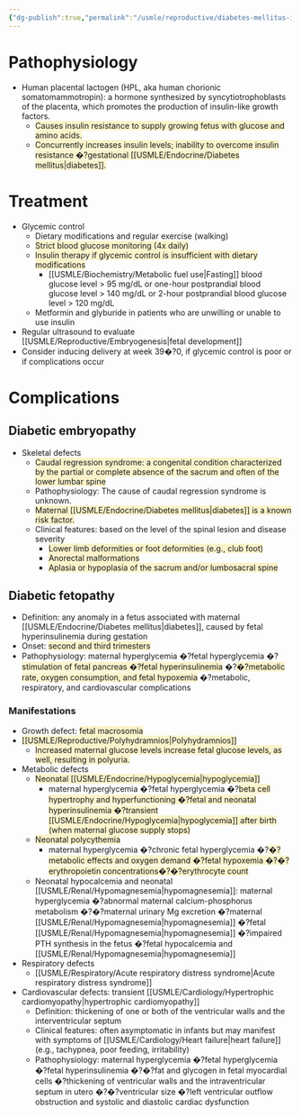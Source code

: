 ```yaml
---
{"dg-publish":true,"permalink":"/usmle/reproductive/diabetes-mellitus-in-pregnancy/"}
---
```


# Pathophysiology
- Human placental lactogen (HPL, aka human chorionic somatomammotropin): a hormone synthesized by syncytiotrophoblasts of the placenta, which promotes the production of insulin-like growth factors.
	- <span style="background:rgba(240, 200, 0, 0.2)">Causes insulin resistance to supply growing fetus with glucose and amino acids.</span>
	- <span style="background:rgba(240, 200, 0, 0.2)">Concurrently increases insulin levels; inability to overcome insulin resistance �?gestational [[USMLE/Endocrine/Diabetes mellitus\|diabetes]].</span>
# Treatment
- Glycemic control
	- Dietary modifications and regular exercise (walking)
	- <span style="background:rgba(240, 200, 0, 0.2)">Strict blood glucose monitoring (4x daily)</span>
	- <span style="background:rgba(240, 200, 0, 0.2)">Insulin therapy if glycemic control is insufficient with dietary modifications </span>
		- [[USMLE/Biochemistry/Metabolic fuel use\|Fasting]] blood glucose level > 95 mg/dL or one-hour postprandial blood glucose level > 140 mg/dL or 2-hour postprandial blood glucose level > 120 mg/dL
	- Metformin and glyburide in patients who are unwilling or unable to use insulin
- Regular ultrasound to evaluate [[USMLE/Reproductive/Embryogenesis\|fetal development]]
- Consider inducing delivery at week 39�?0, if glycemic control is poor or if complications occur
# Complications
## Diabetic embryopathy
- Skeletal defects
	- <span style="background:rgba(240, 200, 0, 0.2)">Caudal regression syndrome: a congenital condition characterized by the partial or complete absence of the sacrum and often of the lower lumbar spine </span>
	- Pathophysiology: The cause of caudal regression syndrome is unknown. 
	- <span style="background:rgba(240, 200, 0, 0.2)">Maternal [[USMLE/Endocrine/Diabetes mellitus\|diabetes]] is a known risk factor.</span> 
	- Clinical features: based on the level of the spinal lesion and disease severity
		- <span style="background:rgba(240, 200, 0, 0.2)">Lower limb deformities or foot deformities (e.g., club foot)</span>
		- <span style="background:rgba(240, 200, 0, 0.2)">Anorectal malformations</span>
		- <span style="background:rgba(240, 200, 0, 0.2)">Aplasia or hypoplasia of the sacrum and/or lumbosacral spine</span>
## Diabetic fetopathy
- Definition: any anomaly in a fetus associated with maternal [[USMLE/Endocrine/Diabetes mellitus\|diabetes]], caused by fetal hyperinsulinemia during gestation
- Onset: <span style="background:rgba(240, 200, 0, 0.2)">second and third trimesters</span>
- Pathophysiology: maternal hyperglycemia �?fetal hyperglycemia �?<span style="background:rgba(240, 200, 0, 0.2)">stimulation of fetal pancreas �?fetal hyperinsulinemia</span> �?<span style="background:rgba(240, 200, 0, 0.2)">�?metabolic rate, oxygen consumption, and fetal hypoxemia</span> �?metabolic, respiratory, and cardiovascular complications
### Manifestations
- Growth defect: <span style="background:rgba(240, 200, 0, 0.2)">fetal macrosomia</span>
- <span style="background:rgba(240, 200, 0, 0.2)">[[USMLE/Reproductive/Polyhydramnios\|Polyhydramnios]]</span>
	- <span style="background:rgba(240, 200, 0, 0.2)">Increased maternal glucose levels increase fetal glucose levels, as well, resulting in polyuria.</span>
- Metabolic defects
	- <span style="background:rgba(240, 200, 0, 0.2)">Neonatal [[USMLE/Endocrine/Hypoglycemia\|hypoglycemia]]</span>
		- maternal hyperglycemia �?fetal hyperglycemia �?<span style="background:rgba(240, 200, 0, 0.2)">beta cell hypertrophy and hyperfunctioning �?fetal and neonatal hyperinsulinemia �?transient [[USMLE/Endocrine/Hypoglycemia\|hypoglycemia]] after birth (when maternal glucose supply stops)</span>
	- <span style="background:rgba(240, 200, 0, 0.2)">Neonatal polycythemia</span>
		- maternal hyperglycemia �?chronic fetal hyperglycemia �?<span style="background:rgba(240, 200, 0, 0.2)">�?metabolic effects and oxygen demand �?fetal hypoxemia �?�?erythropoietin concentrations�?�?erythrocyte count</span>
	- Neonatal hypocalcemia and neonatal [[USMLE/Renal/Hypomagnesemia\|hypomagnesemia]]: maternal hyperglycemia �?abnormal maternal calcium-phosphorus metabolism �?�?maternal urinary Mg excretion �?maternal [[USMLE/Renal/Hypomagnesemia\|hypomagnesemia]] �?fetal [[USMLE/Renal/Hypomagnesemia\|hypomagnesemia]] �?impaired PTH synthesis in the fetus �?fetal hypocalcemia and [[USMLE/Renal/Hypomagnesemia\|hypomagnesemia]]
- Respiratory defects
	- [[USMLE/Respiratory/Acute respiratory distress syndrome\|Acute respiratory distress syndrome]]
- Cardiovascular defects: transient [[USMLE/Cardiology/Hypertrophic cardiomyopathy\|hypertrophic cardiomyopathy]]
	- Definition: thickening of one or both of the ventricular walls and the interventricular septum
	- Clinical features: often asymptomatic in infants but may manifest with symptoms of [[USMLE/Cardiology/Heart failure\|heart failure]] (e.g., tachypnea, poor feeding, irritability)
	- Pathophysiology: maternal hyperglycemia �?fetal hyperglycemia �?fetal hyperinsulinemia �?�?fat and glycogen in fetal myocardial cells �?thickening of ventricular walls and the intraventricular septum in utero �?�?ventricular size �?left ventricular outflow obstruction and systolic and diastolic cardiac dysfunction

